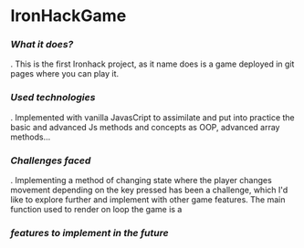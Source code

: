 # IronHackGame

### ___What it does?___
  . This is the first Ironhack project, as it name does is a game deployed in git pages where you can play it.

### ***Used technologies***
  . Implemented with vanilla JavasCript to assimilate and put into practice the basic and advanced Js methods and concepts as OOP, advanced array          methods... 

### ***Challenges faced***
  . Implementing a method of changing state where the player changes movement depending on the key pressed has been a challenge, which I'd like to explore further and implement with other game features.
The main function used to render on loop the game is a  


### ***features to implement in the future***
